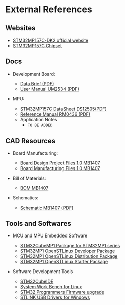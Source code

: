 # External References

## Websites
- [STM32MP157C-DK2 official website](https://www.st.com/en/evaluation-tools/stm32mp157c-dk2.html#overview)
- [STM32MP157C Chipset](https://www.st.com/en/microcontrollers-microprocessors/stm32mp157c.html)

## Docs
- Development Board:

    - [Data Brief (PDF)](https://www.st.com/resource/en/data_brief/stm32mp157c-dk2.pdf)
    - [User Manual UM2534 (PDF)](https://www.st.com/resource/en/user_manual/dm00591354-discovery-kits-with-stm32mp157-mpus-stmicroelectronics.pdf)

- MPU:
    - [STM32MP157C DataSheet DS12505(PDF)](https://www.st.com/resource/en/datasheet/stm32mp157c.pdf)
    - [Reference Manual RM0436 (PDF)](https://www.st.com/resource/en/reference_manual/dm00327659-stm32mp157-advanced-armbased-32bit-mpus-stmicroelectronics.pdf)
    - Application Notes
        - `TO BE ADDED`


## CAD Resources
- Board Manufacturing:

    - [Board Design Project Files 1.0 MB1407](https://www.st.com/resource/en/board_manufacturing_specification/mb1407_bdp.zip)
    - [Board Manufacturing Files 1.0 MB1407](https://www.st.com/resource/en/board_manufacturing_specification/mb1407_manufacturing.zip)

- Bill of Materials:

    - [BOM MB1407](https://www.st.com/resource/en/bill_of_materials/mb1407_bom.zip)
- Schematics:
    - [Schematic MB1407 (PDF)](https://www.st.com/resource/en/schematic_pack/mb1407-lcd-c01_schematic.pdf)

## Tools and Softwares
- MCU and MPU Embedded Software
    - [STM32CubeMP1 Package for STM32MP1 series](https://www.st.com/content/st_com/en/products/embedded-software/mcu-mpu-embedded-software/stm32-embedded-software/stm32cube-mcu-mpu-packages/stm32cubemp1.html)
    - [STM32MP1 OpenSTLinux Developer Package](https://www.st.com/content/st_com/en/products/embedded-software/mcu-mpu-embedded-software/stm32-embedded-software/stm32-mpu-openstlinux-distribution/stm32mp1dev.html)
    - [STM32MP1 OpenSTLinux Distribution Package](https://www.st.com/content/st_com/en/products/embedded-software/mcu-mpu-embedded-software/stm32-embedded-software/stm32-mpu-openstlinux-distribution/stm32mp1distrib.html)
    - [STM32MP1 OpenSTLinux Starter Package](https://www.st.com/content/st_com/en/products/embedded-software/mcu-mpu-embedded-software/stm32-embedded-software/stm32-mpu-openstlinux-distribution/stm32mp1starter.html)

- Software Development Tools
    - [STM32CubeIDE]()
    - [System Work Bench for Linux](https://www.st.com/content/st_com/en/products/development-tools/software-development-tools/stm32-software-development-tools/stm32-ides/system-workbench-for-linux-sw4linux.html)
    - [STM32 Programmers Firmware upgrade](https://www.st.com/content/st_com/en/products/development-tools/software-development-tools/stm32-software-development-tools/stm32-programmers/stsw-link007.html)
    - [STLINK USB Drivers for Windows](https://www.st.com/content/st_com/en/products/development-tools/software-development-tools/stm32-software-development-tools/stm32-utilities/stsw-link009.html)
